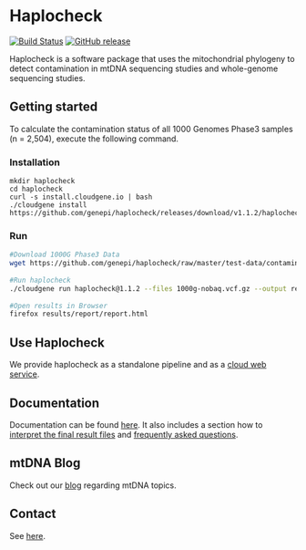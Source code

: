 # Haplocheck
[![Build Status](https://travis-ci.org/genepi/haplocheck.svg?branch=master)](https://travis-ci.org/genepi/haplocheck)
[![GitHub release](https://img.shields.io/github/release/genepi/haplocheck.svg)](https://GitHub.com/genepi/haplocheck/releases/)

Haplocheck is a software package that uses the mitochondrial phylogeny to detect contamination in mtDNA sequencing studies and whole-genome sequencing studies. 

## Getting started
To calculate the contamination status of all 1000 Genomes Phase3 samples (n = 2,504), execute the following command.  

### Installation

    mkdir haplocheck 
    cd haplocheck
    curl -s install.cloudgene.io | bash 
    ./cloudgene install https://github.com/genepi/haplocheck/releases/download/v1.1.2/haplocheck.zip 

### Run 
```sh
#Download 1000G Phase3 Data
wget https://github.com/genepi/haplocheck/raw/master/test-data/contamination/1000G/all/1000g-nobaq.vcf.gz 
    
#Run haplocheck
./cloudgene run haplocheck@1.1.2 --files 1000g-nobaq.vcf.gz --output results  
    
#Open results in Browser
firefox results/report/report.html
```

## Use Haplocheck
We provide haplocheck as a standalone pipeline and as a [cloud web service](https://mitoverse.i-med.ac.at). 

## Documentation
Documentation can be found [here](https://mitoverse.readthedocs.io/en/latest). It also includes a section how to [interpret the final result files](https://mitoverse.readthedocs.io/en/latest/interpret/) and [frequently asked questions](https://mitoverse.readthedocs.io/en/latest/faq).

## mtDNA Blog
Check out our [blog](http://haplogrep.i-med.ac.at/blog/) regarding mtDNA topics.

## Contact
See [here](https://mitoverse.readthedocs.io/en/latest/contact/).
